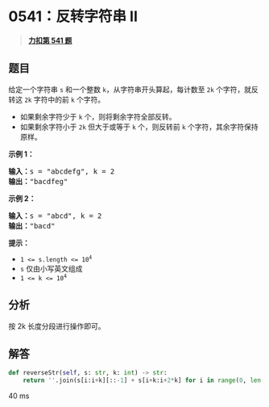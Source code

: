 # 0541：反转字符串 II


> <u>**[力扣第 541 题](https://leetcode.cn/problems/reverse-string-ii/)**</u>

## 题目

<p>给定一个字符串 <code>s</code> 和一个整数 <code>k</code>，从字符串开头算起，每计数至 <code>2k</code> 个字符，就反转这 <code>2k</code> 字符中的前 <code>k</code> 个字符。</p>

<ul>
<li>如果剩余字符少于 <code>k</code> 个，则将剩余字符全部反转。</li>
<li>如果剩余字符小于 <code>2k</code> 但大于或等于 <code>k</code> 个，则反转前 <code>k</code> 个字符，其余字符保持原样。</li>
</ul>



<p><strong>示例 1：</strong></p>

<pre>
<strong>输入：</strong>s = "abcdefg", k = 2
<strong>输出：</strong>"bacdfeg"
</pre>

<p><strong>示例 2：</strong></p>

<pre>
<strong>输入：</strong>s = "abcd", k = 2
<strong>输出：</strong>"bacd"
</pre>



<p><strong>提示：</strong></p>

<ul>
<li><code>1 &lt;= s.length &lt;= 10<sup>4</sup></code></li>
<li><code>s</code> 仅由小写英文组成</li>
<li><code>1 &lt;= k &lt;= 10<sup>4</sup></code></li>
</ul>


## 分析

按 2k 长度分段进行操作即可。

## 解答

```python
def reverseStr(self, s: str, k: int) -> str:
	return ''.join(s[i:i+k][::-1] + s[i+k:i+2*k] for i in range(0, len(s), 2*k))
```

40 ms
